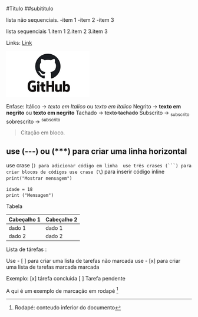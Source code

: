 #Titulo
##subititulo

lista não sequenciais.
-item 1
-item 2
-item 3

lista sequenciais 
1.item 1
2.item 2
3.item 3

Links:
[Link](https://github.com/BrunoHWM/UC10_Documento/edit/main/README.md)

![imagem](https://github.com/BrunoHWM/UC10_Documento/blob/main/patoazul.png)


Enfase:
Itálico -> *texto em Italico* ou _texto em italico_
Negrito -> **texto em negrito** ou __texto em negrito__
Tachado -> ~~texto tachado~~
Subscrito -> <sub> subscrito </sub>
sobrescrito -> <sup> subscrito </sup>


> Citação em bloco.


use (---) ou (***)
para criar uma linha horizontal 
---



use crase (`) para adicionar código em linha 
use três crases (```) para criar blocos de códigos
use crase (\`) para inserir código inline
`print("Mostrar mensagem")`

```
idade = 18
print ("Mensagem")

```



Tabela

| Cabeçalho 1 | Cabeçalho 2 |
|------------ |------------ |
| dado 1      | dado 1      |
| dado 2      | dado 2      |


Lista de tárefas :

Use - [ ] para criar uma lista de tarefas não marcada 
use - [x] para criar uma lista de tarefas marcada marcada 

Exemplo:
[x] tárefa concluida
[ ]  Tarefa pendente

A qui é um exemplo de marcação em rodapé [^1]
[^1]: Rodapé: conteudo inferior do documento











